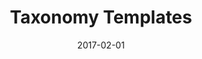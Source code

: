 ---
title: Taxonomy Templates
linktitle:
description:
date: 2017-02-01
publishdate: 2017-02-01
lastmod: 2017-02-01
weight:
tags: [taxonomies]
draft: false
slug:
aliases: []
notes:
---